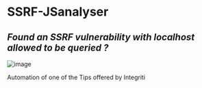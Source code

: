 # SSRF-JSanalyser
## _Found an SSRF vulnerability with localhost allowed to be queried ?_

![image](https://user-images.githubusercontent.com/61438761/152594216-603a0bc3-39df-41e8-88ff-888f4d591586.png)

Automation of one of the Tips offered by Integriti
